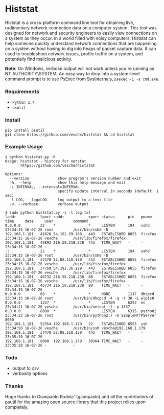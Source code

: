# Histstat

Histstat is a cross-platform command line tool for obtaining live, rudimentary network connection data on a computer system. This tool was designed for network and security engineers to easily view connections on a system as they occur. In a world filled with noisy computers, Histstat can help someone quickly understand network connections that are happening on a system without having to dig into heaps of packet capture data. It can used to troubleshoot network issues, profile traffic on a system, and potentially find malicious activity.

**Note:** On Windows, verbose output will not work unless you're running as NT AUTHORITY\SYSTEM. An easy way to drop into a system-level command prompt is to use PsExec from [SysInternals](https://technet.microsoft.com/en-us/sysinternals/bb842062.aspx), `psexec -i -s cmd.exe`.

### Requirements
* `Python 2.7`
* `psutil`

### Install
```
pip install psutil
git clone https://github.com/vesche/histstat && cd histstat
```

### Example Usage
```
$ python histstat.py -h
Usage: histstat - history for netstat
       https://github.com/vesche/histstat

Options:
  --version             show program's version number and exit
  -h, --help            show this help message and exit
  -i INTERVAL, --interval=INTERVAL
                        specify update interval in seconds (default: 1 sec)
  -l LOG, --log=LOG     log output to a text file
  -v, --verbose         verbose output

$ sudo python histstat.py -v -l log.txt
laddr           lport raddr           rport status      pid   pname        time     date     user         command             
0.0.0.0         22    *               *     LISTEN      194   sshd         23:34:15 16-07-26 root         /usr/bin/sshd -D    
192.168.1.181   41626 54.192.39.188   443   ESTABLISHED 6055  firefox      23:34:15 16-07-26 vesche       /usr/lib/firefox/firefox
192.168.1.181   45892 216.58.218.238  443   TIME_WAIT   -     -            23:34:15 16-07-26 -            -                   
::              22    *               *     LISTEN      194   sshd         23:34:15 16-07-26 root         /usr/bin/sshd -D    
192.168.1.181   37470 52.88.118.150   443   ESTABLISHED 6055  firefox      23:34:15 16-07-26 vesche       /usr/lib/firefox/firefox
192.168.1.181   37760 54.192.36.129   443   ESTABLISHED 6055  firefox      23:34:15 16-07-26 vesche       /usr/lib/firefox/firefox
192.168.1.181   46732 216.58.218.238  80    ESTABLISHED 6055  firefox      23:34:15 16-07-26 vesche       /usr/lib/firefox/firefox
192.168.1.181   46734 216.58.218.238  80    TIME_WAIT   -     -            23:34:15 16-07-26 -            -                   
0.0.0.0         68    *               *     NONE        1117  dhcpcd       23:34:15 16-07-26 root         /usr/bin/dhcpcd -4 -q -t 30 -L wlp1s0
0.0.0.0         1337  *               *     LISTEN      6293  nc           23:34:21 16-07-26 vesche       /usr/bin/netcat -l -p 1337
0.0.0.0         8080  *               *     LISTEN      6315  python2      23:34:23 16-07-26 root         /usr/bin/python2.7 -m SimpleHTTPServer 8080
192.168.1.181   52354 192.168.1.179   22    ESTABLISHED 6553  ssh          23:34:50 16-07-26 vesche       /usr/bin/ssh vesche@192.168.1.179
192.168.1.181   37470 52.88.118.150   443   TIME_WAIT   -     -            23:35:10 16-07-26 -            -                   
192.168.1.181   8080  192.168.1.179   39364 TIME_WAIT   -     -            23:35:28 16-07-26 -            -                   
```

### Todo
* output to csv
* verbosity options

### Thanks
Huge thanks to Giampaolo Rodola' (giampaolo) and all the contributers of [psutil](https://github.com/giampaolo/psutil) for the amazing open source library that this project relies upon completely.
